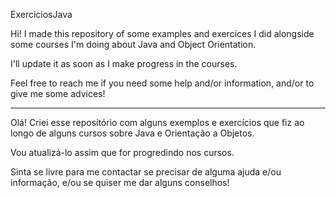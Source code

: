 ExerciciosJava

Hi! I made this repository of some examples and exercices I did alongside some courses I'm doing about Java and Object Orientation.

I'll update it as soon as I make progress in the courses.

Feel free to reach me if you need some help and/or information, and/or to give me some advices!

---------------------------------------------------------------------------------------------------------------------------------

Olá! Criei esse repositório com alguns exemplos e exercícios que fiz ao longo de alguns cursos sobre Java e Orientação a Objetos.

Vou atualizá-lo assim que for progredindo nos cursos.

Sinta se livre para me contactar se precisar de alguma ajuda e/ou informação, e/ou se quiser me dar alguns conselhos!
